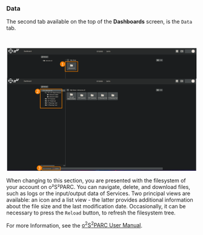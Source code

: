 ### Data

The second tab available on the top of the **Dashboards** screen, is the ```Data``` tab.

<br>
<p align="center">
  <img width="500" src="_media/quickguide/data.png">
</p>


When changing to this section, you are presented with the filesystem of your account on 
o²S²PARC. You can navigate, delete, and download files, such as logs or the input/output data of Services. Two principal views are available: an icon and a list view - the latter provides additional information about the file size and the last modification date. Occasionally, it can be necessary to press the ```Reload``` button, to refresh the filesystem tree.

For more Information, see the [o<sup>2</sup>S<sup>2</sup>PARC User Manual](https://docs.osparc.io/#/).
